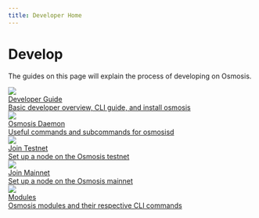 ```yaml
---
title: Developer Home
---
```


# Develop

The guides on this page will explain the process of developing on Osmosis.

<div class="cards twoColumn">
  <a href="dev-guide.html" class="card">
    <img src="/img/book-solid.svg" class="filter-icon"/>
    <div class="title">
     Developer Guide
    </div>
    <div class="text">
      Basic developer overview, CLI guide, and install osmosis
    </div>
  </a>
  <a href="osmosisd" class="card">
    <img src="/img/terminal-solid.svg" class="filter-icon"/>
    <div class="title">
     Osmosis Daemon 
    </div>
    <div class="text">
      Useful commands and subcommands for osmosisd
    </div>
  </a>

  <a href="network/join-testnet.html" class="card">
    <img src="/img/flask-test.svg" class="filter-icon"/>
    <div class="title">
     Join Testnet
    </div>
    <div class="text">
      Set up a node on the Osmosis testnet
    </div>
  </a>
  <a href="network/join-mainnet.html" class="card">
    <img src="/img/link.svg" class="filter-icon"/>
    <div class="title">
     Join Mainnet 
    </div>
    <div class="text">
      Set up a node on the Osmosis mainnet
    </div>
  </a>

  <a href="modules/" class="card">
    <img src="/img/lego.svg" class="filter-icon"/>
    <div class="title">
     Modules 
    </div>
    <div class="text">
      Osmosis modules and their respective CLI commands
    </div>
  </a>
 </div>